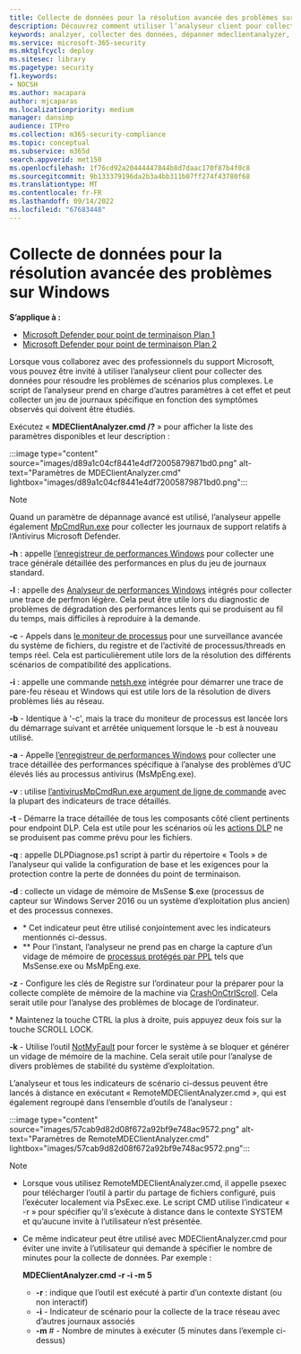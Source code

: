 ```yaml
---
title: Collecte de données pour la résolution avancée des problèmes sur Windows
description: Découvrez comment utiliser l’analyseur client pour collecter des données dans des scénarios de dépannage complexes
keywords: analzyer, collecter des données, dépanner mdeclientanalyzer, résolution avancée des problèmes
ms.service: microsoft-365-security
ms.mktglfcycl: deploy
ms.sitesec: library
ms.pagetype: security
f1.keywords:
- NOCSH
ms.author: macapara
author: mjcaparas
ms.localizationpriority: medium
manager: dansimp
audience: ITPro
ms.collection: m365-security-compliance
ms.topic: conceptual
ms.subservice: m365d
search.appverid: met150
ms.openlocfilehash: 1f76cd92a20444447844b8d7daac170f87b4f0c8
ms.sourcegitcommit: 9b133379196da2b3a4bb311b07ff274f43780f68
ms.translationtype: MT
ms.contentlocale: fr-FR
ms.lasthandoff: 09/14/2022
ms.locfileid: "67683448"
---
```

# <a name="data-collection-for-advanced-troubleshooting-on-windows"></a>Collecte de données pour la résolution avancée des problèmes sur Windows

**S’applique à :**
- [Microsoft Defender pour point de terminaison Plan 1](https://go.microsoft.com/fwlink/p/?linkid=2154037)
- [Microsoft Defender pour point de terminaison Plan 2](https://go.microsoft.com/fwlink/p/?linkid=2154037)

Lorsque vous collaborez avec des professionnels du support Microsoft, vous pouvez être invité à utiliser l’analyseur client pour collecter des données pour résoudre les problèmes de scénarios plus complexes. Le script de l’analyseur prend en charge d’autres paramètres à cet effet et peut collecter un jeu de journaux spécifique en fonction des symptômes observés qui doivent être étudiés.

Exécutez « **MDEClientAnalyzer.cmd /?** » pour afficher la liste des paramètres disponibles et leur description :

:::image type="content" source="images/d89a1c04cf8441e4df72005879871bd0.png" alt-text="Paramètres de MDEClientAnalyzer.cmd" lightbox="images/d89a1c04cf8441e4df72005879871bd0.png":::

> [!NOTE]
> Quand un paramètre de dépannage avancé est utilisé, l’analyseur appelle également [MpCmdRun.exe](/microsoft-365/security/defender-endpoint/command-line-arguments-microsoft-defender-antivirus) pour collecter les journaux de support relatifs à l’Antivirus Microsoft Defender.

**-h** : appelle [l’enregistreur de performances Windows](/windows-hardware/test/wpt/wpr-command-line-options) pour collecter une trace générale détaillée des performances en plus du jeu de journaux standard.

**-l** : appelle des [Analyseur de performances Windows](/windows-server/remote/remote-desktop-services/rds-rdsh-performance-counters) intégrés pour collecter une trace de perfmon légère. Cela peut être utile lors du diagnostic de problèmes de dégradation des performances lents qui se produisent au fil du temps, mais difficiles à reproduire à la demande.

**-c** - Appels dans [le moniteur de processus](/sysinternals/downloads/procmon) pour une surveillance avancée du système de fichiers, du registre et de l’activité de processus/threads en temps réel. Cela est particulièrement utile lors de la résolution des différents scénarios de compatibilité des applications.

**-i** : appelle une commande [netsh.exe](/windows/win32/winsock/netsh-exe) intégrée pour démarrer une trace de pare-feu réseau et Windows qui est utile lors de la résolution de divers problèmes liés au réseau.

**-b** - Identique à '-c', mais la trace du moniteur de processus est lancée lors du démarrage suivant et arrêtée uniquement lorsque le -b est à nouveau utilisé.

**-a** - Appelle [l’enregistreur de performances Windows](/windows-hardware/test/wpt/wpr-command-line-options) pour collecter une trace détaillée des performances spécifique à l’analyse des problèmes d’UC élevés liés au processus antivirus (MsMpEng.exe).

**-v** : utilise [ l’antivirusMpCmdRun.exe argument de ligne de commande](/windows/security/threat-protection/microsoft-defender-antivirus/command-line-arguments-microsoft-defender-antivirus) avec la plupart des indicateurs de trace détaillés.

**-t** - Démarre la trace détaillée de tous les composants côté client pertinents pour endpoint DLP. Cela est utile pour les scénarios où les [actions DLP](/microsoft-365/compliance/endpoint-dlp-learn-about#endpoint-activities-you-can-monitor-and-take-action-on) ne se produisent pas comme prévu pour les fichiers.

**-q** : appelle DLPDiagnose.ps1 script à partir du répertoire « Tools » de l’analyseur qui valide la configuration de base et les exigences pour la protection contre la perte de données du point de terminaison.

**-d** : collecte un vidage de mémoire de MsSense **S**.exe (processus de capteur sur Windows Server 2016 ou un système d’exploitation plus ancien) et des processus connexes.

- \* Cet indicateur peut être utilisé conjointement avec les indicateurs mentionnés ci-dessus.
- \*\* Pour l’instant, l’analyseur ne prend pas en charge la capture d’un vidage de mémoire de [processus protégés par PPL](/windows-hardware/drivers/install/early-launch-antimalware) tels que MsSense.exe ou MsMpEng.exe.

**-z** - Configure les clés de Registre sur l’ordinateur pour la préparer pour la collecte complète de mémoire de la machine via [CrashOnCtrlScroll](/windows-hardware/drivers/debugger/forcing-a-system-crash-from-the-keyboard). Cela serait utile pour l’analyse des problèmes de blocage de l’ordinateur.

\* Maintenez la touche CTRL la plus à droite, puis appuyez deux fois sur la touche SCROLL LOCK.

**-k** - Utilise l’outil [NotMyFault](/sysinternals/downloads/notmyfault) pour forcer le système à se bloquer et générer un vidage de mémoire de la machine. Cela serait utile pour l’analyse de divers problèmes de stabilité du système d’exploitation.

L’analyseur et tous les indicateurs de scénario ci-dessus peuvent être lancés à distance en exécutant « RemoteMDEClientAnalyzer.cmd », qui est également regroupé dans l’ensemble d’outils de l’analyseur :

:::image type="content" source="images/57cab9d82d08f672a92bf9e748ac9572.png" alt-text="Paramètres de RemoteMDEClientAnalyzer.cmd" lightbox="images/57cab9d82d08f672a92bf9e748ac9572.png":::

> [!NOTE]
>
> - Lorsque vous utilisez RemoteMDEClientAnalyzer.cmd, il appelle psexec pour télécharger l’outil à partir du partage de fichiers configuré, puis l’exécuter localement via PsExec.exe.
    Le script CMD utilise l’indicateur « -r » pour spécifier qu’il s’exécute à distance dans le contexte SYSTEM et qu’aucune invite à l’utilisateur n’est présentée.
> - Ce même indicateur peut être utilisé avec MDEClientAnalyzer.cmd pour éviter une invite à l’utilisateur qui demande à spécifier le nombre de minutes pour la collecte de données. Par exemple :
>
>    **MDEClientAnalyzer.cmd -r -i -m 5**
>
>   - **-r** : indique que l’outil est exécuté à partir d’un contexte distant (ou non interactif)
>   - **-i** - Indicateur de scénario pour la collecte de la trace réseau avec d’autres journaux associés
>   - **-m** \# - Nombre de minutes à exécuter (5 minutes dans l’exemple ci-dessus)
